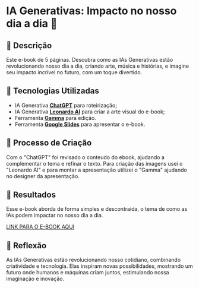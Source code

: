 # IA Generativas: Impacto no nosso dia a dia 🌌

## 📒 Descrição
Este e-book de 5 páginas. Descubra como as IAs Generativas estão revolucionando nosso dia a dia, criando arte, música e histórias, e imagine seu impacto incrível no futuro, com um toque divertido.

## 🤖 Tecnologias Utilizadas
- IA Generativa **[ChatGPT](https://chat.openai.com)** para roteirização;
- IA Generativa **[Leonardo AI](https://leonardo.ai)** para criar a arte visual do e-book;
- Ferramenta **[Gamma](https://gamma.app)** para edição.
- Ferramenta **[Google Slides](https://docs.google.com/presentation/u/1/)** para apresentar o e-book.

## 🧐 Processo de Criação
Com o "ChatGPT" foi revisado o conteudo do ebook, ajudando a complementar o tema e refinar o texto. Para criação das imagens usei o "Leonardo AI" e para montar a apresentação utilizei o "Gamma" ajudando no designer da apresentação.

## 🚀 Resultados
Esse e-book aborda de forma simples e descontraida, o tema de como as IAs podem impactar no nosso dia a dia.

[LINK PARA O E-BOOK AQUI](https://docs.google.com/presentation/d/1hWszISQ9Q0ypUROlUV87kgZINHXx1FGsE5BQ9UimeIY/edit#slide=id.p)

## 💭 Reflexão
As IAs Generativas estão revolucionando nosso cotidiano, combinando criatividade e tecnologia. Elas inspiram novas possibilidades, mostrando um futuro onde humanos e máquinas criam juntos, estimulando nossa imaginação e inovação.
